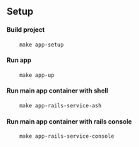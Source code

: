 ## Setup

#### Build project
```
    make app-setup
```
#### Run app
```
    make app-up
```   
#### Run main app container with shell
```
    make app-rails-service-ash
```
#### Run main app container with rails console
```
    make app-rails-service-console
```
